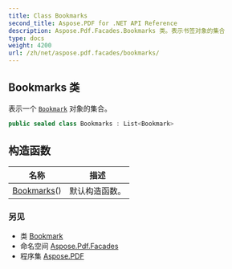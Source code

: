 ```yaml
---
title: Class Bookmarks
second_title: Aspose.PDF for .NET API Reference
description: Aspose.Pdf.Facades.Bookmarks 类。表示书签对象的集合
type: docs
weight: 4200
url: /zh/net/aspose.pdf.facades/bookmarks/
---
```

## Bookmarks 类

表示一个 [`Bookmark`](../bookmark/) 对象的集合。

```csharp
public sealed class Bookmarks : List<Bookmark>
```

## 构造函数

| 名称 | 描述 |
| --- | --- |
| [Bookmarks](bookmarks/)() | 默认构造函数。 |

### 另见

* 类 [Bookmark](../bookmark/)
* 命名空间 [Aspose.Pdf.Facades](../../aspose.pdf.facades/)
* 程序集 [Aspose.PDF](../../)